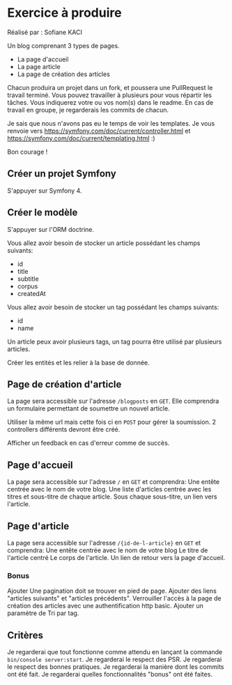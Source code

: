 # Exercice à produire

Réalisé par : Sofiane KACI


Un blog comprenant 3 types de pages.

- La page d'accueil
- La page article
- La page de création des articles


Chacun produira un projet dans un fork, et poussera une PullRequest le travail terminé.
Vous pouvez travailler à plusieurs pour vous répartir les tâches. 
Vous indiquerez votre ou vos nom(s) dans le readme.
En cas de travail en groupe, je regarderais les commits de chacun.

Je sais que nous n'avons pas eu le temps de voir les templates.
Je vous renvoie vers https://symfony.com/doc/current/controller.html et https://symfony.com/doc/current/templating.html :) 

Bon courage !


## Créer un projet Symfony

S'appuyer sur Symfony 4.

## Créer le modèle

S'appuyer sur l'ORM doctrine.

Vous allez avoir besoin de stocker un article possédant les champs suivants:
- id
- title
- subtitle
- corpus
- createdAt

Vous allez avoir besoin de stocker un tag possédant les champs suivants:
- id
- name

Un article peux avoir plusieurs tags, un tag pourra être utilisé par plusieurs articles.

Créer les entités et les relier à la base de donnée.

## Page de création d'article

La page sera accessible sur l'adresse `/blogposts` en `GET`.
Elle comprendra un formulaire permettant de soumettre un nouvel article.

Utiliser la même url mais cette fois ci en `POST` pour gérer la soumission.
2 controllers différents devront être créé.

Afficher un feedback en cas d'erreur comme de succès.

## Page d'accueil

La page sera accessible sur l'adresse `/` en `GET` et comprendra:
Une entête centrée avec le nom de votre blog.
Une liste d'articles centrée avec les titres et sous-titre de chaque article.
Sous chaque sous-titre, un lien vers l'article.


## Page d'article

La page sera accessible sur l'adresse `/{id-de-l-article}` en `GET` et comprendra:
Une entête centrée avec le nom de votre blog
Le titre de l'article centré
Le corps de l'article.
Un lien de retour vers la page d'accueil.


### Bonus

Ajouter Une pagination doit se trouver en pied de page.
Ajouter des liens "articles suivants" et "articles précédents".
Verrouiller l'accès à la page de création des articles avec une authentification http basic.
Ajouter un paramètre de Tri par tag.

## Critères

Je regarderai que tout fonctionne comme attendu en lançant la commande `bin/console server:start`.
Je regarderai le respect des PSR.
Je regarderai le respect des bonnes pratiques.
Je regarderai la manière dont les commits ont été fait.
Je regarderai quelles fonctionnalités "bonus" ont été faites.


